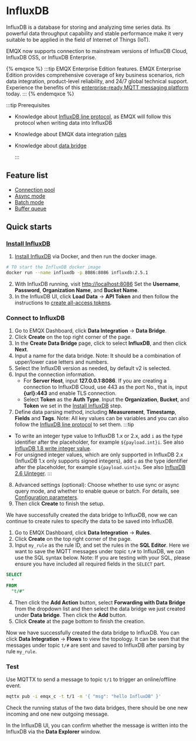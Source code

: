 # InfluxDB

InfluxDB is a database for storing and analyzing time series data. Its powerful data throughput capability and stable performance make it very suitable to be applied in the field of Internet of Things (IoT).

EMQX now supports connection to mainstream versions of InfluxDB Cloud, InfluxDB OSS, or InfluxDB Enterprise.

{% emqxce %}
:::tip
EMQX Enterprise Edition features. EMQX Enterprise Edition provides comprehensive coverage of key business scenarios, rich data integration, product-level reliability, and 24/7 global technical support. Experience the benefits of this [enterprise-ready MQTT messaging platform](https://www.emqx.com/en/try?product=enterprise) today.
:::
{% endemqxce %}

:::tip Prerequisites

- Knowledge about [InfluxDB line protocol](https://docs.influxdata.com/influxdb/v2.5/reference/syntax/line-protocol/), as EMQX will follow this protocol when writing data into InfluxDB

- Knowledge about EMQX data integration [rules](./rules.md)

- Knowledge about [data bridge](./data-bridges.md)

  :::

## Feature list

- [Connection pool](./data-bridges.md#连接池) <!-- TODO 确认改版后知否支持-->
- [Async mode](./data-bridges.md#异步请求模式)
- [Batch mode](./data-bridges.md#批量模式)
- [Buffer queue](./data-bridges.md#缓存队列)

<!--[Configuration parameters](#Configuration) TODO 链接到配置手册对应配置章节。 -->

## Quick starts

### [Install InfluxDB](#install)

1. [Install InfluxDB](https://docs.influxdata.com/influxdb/v2.5/install/) via Docker, and then run the docker image.

```bash
# TO start the InfluxDB docker image
docker run --name influxdb -p 8086:8086 influxdb:2.5.1
```

2. With InfluxDB running, visit [http://localhost:8086](http://localhost:8086) Set the **Username**, **Password**, **Organization Name**, and **Bucket Name**.
3. In the InfluxDB UI, click **Load Data** -> **API Token** and then follow the instructions to [create all-access tokens](https://docs.influxdata.com/influxdb/v2.5/install/#create-all-access-tokens).

### Connect to InfluxDB

1. Go to EMQX Dashboard, click **Data Integration** -> **Data Bridge**.
2. Click **Create** on the top right corner of the page.
3. In the **Create Data Bridge** page, click to select **InfluxDB**, and then click **Next**.
4. Input a name for the data bridge. Note: It should be a combination of upper/lower case letters and numbers.
5. Select the InfluxDB version as needed, by default v2 is selected.
6. Input the connection information.
   - For **Server Host**, input **127.0.0.1:8086**. If you are creating a connection to InfluxDB Cloud, use 443 as the port No., that is, input **{url}:443** and enable TLS  connection.
   - Select **Token** as the **Auth Type**. Input the **Organization**, **Bucket**, and **Token** we set in the [Install InfluxDB](#install) step.
7. Define data parsing method, including **Measurement**, **Timestamp**, **Fields** and **Tags**. Note: All key values can be variables and you can also follow the [InfluxDB line protocol](https://docs.influxdata.com/influxdb/v2.5/reference/syntax/line-protocol/) to set them.
:::tip
- To write an integer type value to InfluxDB 1.x or 2.x, add `i` as the type identifier after the placeholder, for example `${payload.int}i`. See also [InfluxDB 1.8 write integer value](https://docs.influxdata.com/influxdb/v1.8/write_protocols/line_protocol_reference/#write-the-field-value-1-as-an-integer-to-influxdb).
- For unsigned integer values, which are only supported in InfluxDB 2.x (InfluxDB 1.x only supports signed integers), add `u` as the type identifier after the placeholder, for example `${payload.uint}u`. See also [InfluxDB 2.6 Uinteger](https://docs.influxdata.com/influxdb/v2.6/reference/syntax/line-protocol/#uinteger).
:::
8. Advanced settings (optional): Choose whether to use sync or async query mode, and whether to enable queue or batch. For details, see [Configuration parameters](#Configuration).
9.  Then click **Create** to finish the setup.

We have successfully created the data bridge to InfluxDB, now we can continue to create rules to specify the data to be saved into InfluxDB.

1. Go to EMQX Dashboard, click **Data Integration** -> **Rules**.
2. Click **Create** on the top right corner of the page.
3. Input `my_rule` as the rule ID, and set the rules in the **SQL Editor**. Here we want to save the MQTT messages under topic `t/#`  to InfluxDB, we can use the SQL syntax below. Note: If you are testing with your SQL, please ensure you have included all required fields in the `SELECT` part.

  ```sql
  SELECT
    *
  FROM
    "t/#"
  ```

4. Then click the **Add Action** button, select **Forwarding with Data Bridge** from the dropdown list and then select the data bridge we just created under **Data bridge**. Then click the **Add** button.
4. Click **Create** at the page bottom to finish the creation.

Now we have successfully created the data bridge to InfluxDB. You can click **Data Integration** -> **Flows** to view the topology. It can be seen that the messages under topic `t/#`  are sent and saved to InfluxDB after parsing by rule  `my_rule`.

### Test

Use MQTTX  to send a message to topic  `t/1`  to trigger an online/offline event.

```bash
mqttx pub -i emqx_c -t t/1 -m '{ "msg": "hello InfluxDB" }'
```

Check the running status of the two data bridges, there should be one new incoming and one new outgoing message.

In the InfluxDB UI, you can confirm whether the message is written into the InfluxDB via the **Data Explorer** window.
